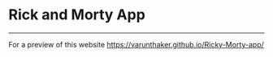 # Rick and Morty App
---
For a preview of this website https://varunthaker.github.io/Ricky-Morty-app/

